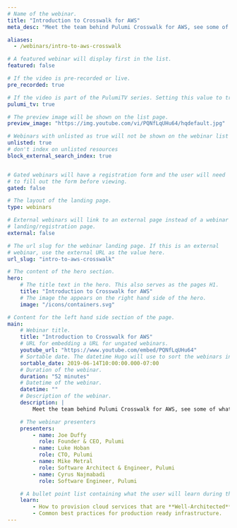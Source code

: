 ```yaml
---
# Name of the webinar.
title: "Introduction to Crosswalk for AWS"
meta_desc: "Meet the team behind Pulumi Crosswalk for AWS, see some of what it can do across AWS ECS, EKS, Lambda, and other AWS workloads."

aliases:
  - /webinars/intro-to-aws-crosswalk

# A featured webinar will display first in the list.
featured: false

# If the video is pre-recorded or live.
pre_recorded: true

# If the video is part of the PulumiTV series. Setting this value to true will list the video in the "PulumiTV" section.
pulumi_tv: true

# The preview image will be shown on the list page.
preview_image: "https://img.youtube.com/vi/PQNfLqUHu64/hqdefault.jpg"

# Webinars with unlisted as true will not be shown on the webinar list
unlisted: true
# don't index on unlisted resources
block_external_search_index: true


# Gated webinars will have a registration form and the user will need
# to fill out the form before viewing.
gated: false

# The layout of the landing page.
type: webinars

# External webinars will link to an external page instead of a webinar
# landing/registration page.
external: false

# The url slug for the webinar landing page. If this is an external
# webinar, use the external URL as the value here.
url_slug: "intro-to-aws-crosswalk"

# The content of the hero section.
hero:
    # The title text in the hero. This also serves as the pages H1.
    title: "Introduction to Crosswalk for AWS"
    # The image the appears on the right hand side of the hero.
    image: "/icons/containers.svg"

# Content for the left hand side section of the page.
main:
    # Webinar title.
    title: "Introduction to Crosswalk for AWS"
    # URL for embedding a URL for ungated webinars.
    youtube_url: "https://www.youtube.com/embed/PQNfLqUHu64"
    # Sortable date. The datetime Hugo will use to sort the webinars in date order.
    sortable_date: 2019-06-14T10:00:00.000-07:00
    # Duration of the webinar.
    duration: "52 minutes"
    # Datetime of the webinar.
    datetime: ""
    # Description of the webinar.
    description: |
        Meet the team behind Pulumi Crosswalk for AWS, see some of what it can do across AWS ECS, EKS, Lambda, and other AWS workloads, and hear from partners Tableau and AWS on how they are using EKS to get Kubernetes running in AWS.

    # The webinar presenters
    presenters:
        - name: Joe Duffy
          role: Founder & CEO, Pulumi
        - name: Luke Hoban
          role: CTO, Pulumi
        - name: Mike Metral
          role: Software Architect & Engineer, Pulumi
        - name: Cyrus Najmabadi
          role: Software Engineer, Pulumi

    # A bullet point list containing what the user will learn during the webinar.
    learn:
        - How to provision cloud services that are **Well-Architected** by default.
        - Common best practices for production ready infrastructure.
---
```

